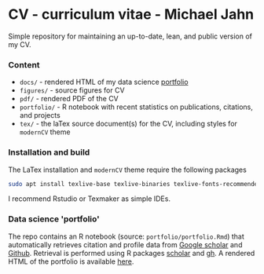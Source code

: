 # CV - curriculum vitae - Michael Jahn

Simple repository for maintaining an up-to-date, lean, and public version of my CV.


### Content

- `docs/` - rendered HTML of my data science [portfolio](https://m-jahn.github.io/CV/portfolio.html)
- `figures/` - source figures for CV
- `pdf/` - rendered PDF of the CV
- `portfolio/` - R notebook with recent statistics on publications, citations, and projects
- `tex/` - the laTex source document(s) for the CV, including styles for `modernCV` theme


### Installation and build

The LaTex installation and `modernCV` theme require the following packages

``` bash
sudo apt install texlive-base texlive-binaries texlive-fonts-recommended texlive-latex-base texlive-latex-recommended texlive-latex-extra
```
I recommend Rstudio or Texmaker as simple IDEs.


### Data science 'portfolio'

The repo contains an R notebook (source: `portfolio/portfolio.Rmd`) that automatically retrieves citation and profile data from [Google scholar](https://scholar.google.com/) and [Github](https://github.com/). Retrieval is performed using R packages [scholar](https://github.com/jkeirstead/scholar) and [gh](https://github.com/r-lib/gh).
A rendered HTML of the portfolio is available [here](https://m-jahn.github.io/CV/portfolio.html).
